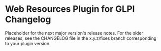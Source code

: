# Web Resources Plugin for GLPI Changelog

Placeholder for the next major version's release notes.
For the older releases, see the CHANGELOG file in the x.y.z/fixes branch corresponding to your plugin version.
